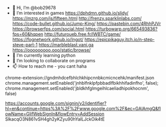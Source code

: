 - 👋 Hi, I’m @bob29678
- 👀 I’m interested in games https://dphdmn.github.io/slidy/  https://mzrg.com/js/fifteen.html http://frenzy.sparklinlabs.com/ https://code-bullet.github.io/Jump-King/ https://pastebin.com/4RhhPJVr https://browserfps.com/social.html https://turbowarp.org/665493836?fps=60&hqpen http://futuroueb.free.fr/IWBTC/game/  
https://fognetwork.github.io/Ingot/ https://epicpikaguy.itch.io/n-step-steve-part-1 https://marbleblast.vani.ga https://ooooooooo.ooo/static/browse/
- 🌱 I’m currently learning python
- 💞️ I’m looking to collaborate on programs
- 📫 How to reach me - you cant haha

chrome-extension://gndmhdcefbhlchkhipcnnbkcmicncehk/manifest.json
chrome.management.setEnabled('jnhblfnklpfpbbadlfbikhhifadinfho', false);
chrome.management.setEnabled('jbldkhfglmgeihlcaeliadhipokhocnm', false)
<!---
bob29678/bob29678 is a ✨ special ✨ repository because its `README.md` (this file) appears on your GitHub profile.
You can click the Preview link to take a look at your changes.
--->
https://accounts.google.com/signin/v2/identifier?hl=en&continue=https%3A%2F%2Fwww.google.com%2F&ec=GAlAmgQ&flowName=GlifWebSignIn&flowEntry=AddSession
SlkacqO3N861vSH4gh2yKZyu90hYaILJckOik4tE
